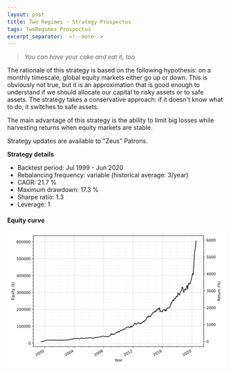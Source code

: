 ```yaml
---
layout: post
title: Two Regimes - Strategy Prospectus
tags: TwoRegimes Prospectus
excerpt_separator:  <!--more-->
---
```


> _You can have your cake and eat it, too_

The rationale of this strategy is based on the following hypothesis: on a monthly timescale, global equity markets either go up or down. This is obviously not true, but it is an approximation that is good enough to understand if we should allocate our capital to risky assets or to safe assets. The strategy takes a conservative approach: if it doesn't know what to do, it switches to safe assets.

The main advantage of this strategy is the ability to limit big losses while harvesting returns when equity markets are stable.

Strategy updates are available to "Zeus" Patrons.

**Strategy details**
* Backtest period: Jul 1999 - Jun 2020
* Rebalancing frequency: variable (historical average: 3/year)
* CAGR: 21.7 %
* Maximum drawdown: 17.3 %
* Sharpe ratio: 1.3
* Leverage: 1

#### Equity curve
![Two Regimes](/images/two_regimes.svg)
